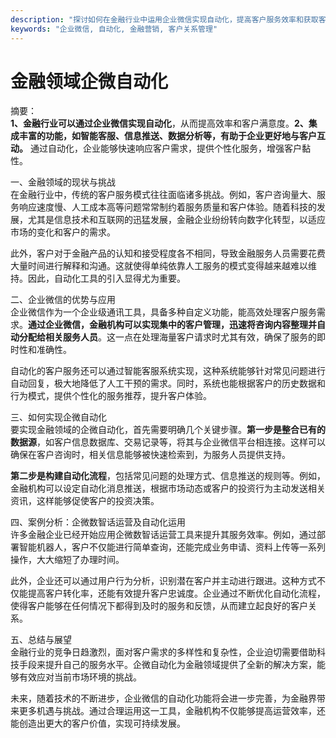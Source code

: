 ```yaml
---
description: "探讨如何在金融行业中运用企业微信实现自动化，提高客户服务效率和获取客户的能力。"
keywords: "企业微信, 自动化, 金融营销, 客户关系管理"
---
```

# 金融领域企微自动化

摘要：  
**1、金融行业可以通过企业微信实现自动化**，从而提高效率和客户满意度。**2、集成丰富的功能，如智能客服、信息推送、数据分析等，有助于企业更好地与客户互动。** 通过自动化，企业能够快速响应客户需求，提供个性化服务，增强客户黏性。

一、金融领域的现状与挑战  
在金融行业中，传统的客户服务模式往往面临诸多挑战。例如，客户咨询量大、服务响应速度慢、人工成本高等问题常常制约着服务质量和客户体验。随着科技的发展，尤其是信息技术和互联网的迅猛发展，金融企业纷纷转向数字化转型，以适应市场的变化和客户的需求。

此外，客户对于金融产品的认知和接受程度各不相同，导致金融服务人员需要花费大量时间进行解释和沟通。这就使得单纯依靠人工服务的模式变得越来越难以维持。因此，自动化工具的引入显得尤为重要。

二、企业微信的优势与应用  
企业微信作为一个企业级通讯工具，具备多种自定义功能，能高效处理客户服务需求。**通过企业微信，金融机构可以实现集中的客户管理，迅速将咨询内容整理并自动分配给相关服务人员**。这一点在处理海量客户请求时尤其有效，确保了服务的即时性和准确性。

自动化的客户服务还可以通过智能客服系统实现，这种系统能够针对常见问题进行自动回复，极大地降低了人工干预的需求。同时，系统也能根据客户的历史数据和行为模式，提供个性化的服务推荐，提升客户体验。

三、如何实现企微自动化  
要实现金融领域的企微自动化，首先需要明确几个关键步骤。**第一步是整合已有的数据源**，如客户信息数据库、交易记录等，将其与企业微信平台相连接。这样可以确保在客户咨询时，相关信息能够被快速检索到，为服务人员提供支持。

**第二步是构建自动化流程**，包括常见问题的处理方式、信息推送的规则等。例如，金融机构可以设定自动化消息推送，根据市场动态或客户的投资行为主动发送相关资讯，这样能够促使客户的投资决策。

四、案例分析：企微数智话运营及自动化运用  
许多金融企业已经开始应用企微数智话运营工具来提升其服务效率。例如，通过部署智能机器人，客户不仅能进行简单查询，还能完成业务申请、资料上传等一系列操作，大大缩短了办理时间。

此外，企业还可以通过用户行为分析，识别潜在客户并主动进行跟进。这种方式不仅能提高客户转化率，还能有效提升客户忠诚度。企业通过不断优化自动化流程，使得客户能够在任何情况下都得到及时的服务和反馈，从而建立起良好的客户关系。

五、总结与展望  
金融行业的竞争日趋激烈，面对客户需求的多样性和复杂性，企业迫切需要借助科技手段来提升自己的服务水平。企微自动化为金融领域提供了全新的解决方案，能够有效应对当前市场环境的挑战。

未来，随着技术的不断进步，企业微信的自动化功能将会进一步完善，为金融界带来更多机遇与挑战。通过合理运用这一工具，金融机构不仅能够提高运营效率，还能创造出更大的客户价值，实现可持续发展。
